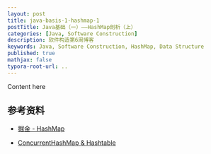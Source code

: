 ```yaml
---
layout: post
title: java-basis-1-hashmap-1
postTitle: Java基础（一）——HashMap剖析（上）
categories: [Java, Software Construction]
description: 软件构造第6周博客
keywords: Java, Software Construction, HashMap, Data Structure
published: true
mathjax: false
typora-root-url: ..
---
```


Content here

## 参考资料

- [掘金 - HashMap](https://juejin.im/post/5dee6f54f265da33ba5a79c8)

- [ConcurrentHashMap & Hashtable](https://mp.weixin.qq.com/s/AixdbEiXf3KfE724kg2YIw)